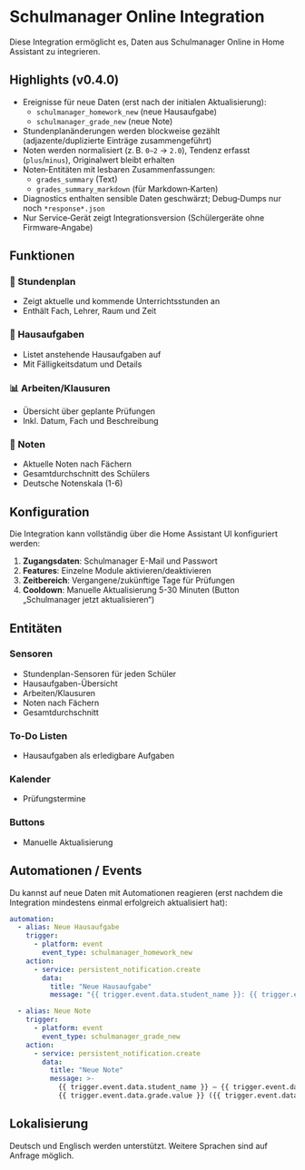 # Schulmanager Online Integration

Diese Integration ermöglicht es, Daten aus Schulmanager Online in Home Assistant zu integrieren.

## Highlights (v0.4.0)

- Ereignisse für neue Daten (erst nach der initialen Aktualisierung):
  - `schulmanager_homework_new` (neue Hausaufgabe)
  - `schulmanager_grade_new` (neue Note)
- Stundenplanänderungen werden blockweise gezählt (adjazente/duplizierte Einträge zusammengeführt)
- Noten werden normalisiert (z. B. `0~2` → `2.0`), Tendenz erfasst (`plus`/`minus`), Originalwert bleibt erhalten
- Noten‑Entitäten mit lesbaren Zusammenfassungen:
  - `grades_summary` (Text)
  - `grades_summary_markdown` (für Markdown‑Karten)
- Diagnostics enthalten sensible Daten geschwärzt; Debug‑Dumps nur noch `*response*.json`
- Nur Service‑Gerät zeigt Integrationsversion (Schülergeräte ohne Firmware‑Angabe)

## Funktionen

### 📅 Stundenplan
- Zeigt aktuelle und kommende Unterrichtsstunden an
- Enthält Fach, Lehrer, Raum und Zeit

### 📝 Hausaufgaben  
- Listet anstehende Hausaufgaben auf
- Mit Fälligkeitsdatum und Details

### 📊 Arbeiten/Klausuren
- Übersicht über geplante Prüfungen
- Inkl. Datum, Fach und Beschreibung

### 🎯 Noten
- Aktuelle Noten nach Fächern
- Gesamtdurchschnitt des Schülers
- Deutsche Notenskala (1-6)

## Konfiguration

Die Integration kann vollständig über die Home Assistant UI konfiguriert werden:

1. **Zugangsdaten**: Schulmanager E-Mail und Passwort
2. **Features**: Einzelne Module aktivieren/deaktivieren
3. **Zeitbereich**: Vergangene/zukünftige Tage für Prüfungen
4. **Cooldown**: Manuelle Aktualisierung 5-30 Minuten (Button „Schulmanager jetzt aktualisieren“)

## Entitäten

### Sensoren
- Stundenplan-Sensoren für jeden Schüler
- Hausaufgaben-Übersicht
- Arbeiten/Klausuren
- Noten nach Fächern
- Gesamtdurchschnitt

### To-Do Listen
- Hausaufgaben als erledigbare Aufgaben

### Kalender
- Prüfungstermine

### Buttons
- Manuelle Aktualisierung

## Automationen / Events

Du kannst auf neue Daten mit Automationen reagieren (erst nachdem die Integration mindestens einmal erfolgreich aktualisiert hat):

```yaml
automation:
  - alias: Neue Hausaufgabe
    trigger:
      - platform: event
        event_type: schulmanager_homework_new
    action:
      - service: persistent_notification.create
        data:
          title: "Neue Hausaufgabe"
          message: "{{ trigger.event.data.student_name }}: {{ trigger.event.data.item.subject }} – {{ trigger.event.data.item.homework }}"

  - alias: Neue Note
    trigger:
      - platform: event
        event_type: schulmanager_grade_new
    action:
      - service: persistent_notification.create
        data:
          title: "Neue Note"
          message: >-
            {{ trigger.event.data.student_name }} – {{ trigger.event.data.subject_name }}:
            {{ trigger.event.data.grade.value }} ({{ trigger.event.data.grade.original_value }})
```

## Lokalisierung

Deutsch und Englisch werden unterstützt. Weitere Sprachen sind auf Anfrage möglich.
